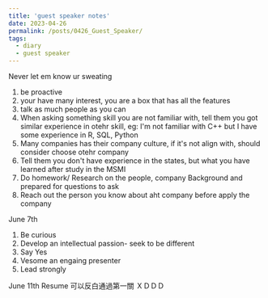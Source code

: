 ```yaml
---
title: 'guest speaker notes'
date: 2023-04-26
permalink: /posts/0426_Guest_Speaker/
tags:
  - diary
  - guest speaker
---
```

Never let em know ur sweating

1. be proactive
2. your have many interest, you are a box that has all the features
3. talk as much people as you can
4. When asking something skill you are not familiar with, tell them you got similar experience in otehr skill, eg: I'm not familiar with C++ but I have some experience in R, SQL, Python
5. Many companies has their company culture, if it's not align with, should consider choose otehr company
6. Tell them you don't have experience in the states, but what you have learned after study in the MSMI
7. Do homework/ Research on the people, company Background and prepared for questions to ask
8. Reach out the person you know about aht company before apply the company

June 7th

1.	Be curious
2.	Develop an intellectual passion- seek to be different
3.	Say Yes
4.	Vesome an engaing presenter
5.	Lead strongly

June 11th
Resume 可以反白通過第一關 ＸＤＤＤ